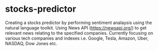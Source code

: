 # stocks-predictor
Creating a stocks predictor by performing sentiment analaysis using the natural language toolkit.
Using News API (https://newsapi.org/) to get relevant news relating to the specified companies.
Currently focusing on various tech companies and indexes i.e. Google, Tesla, Amazon, Uber, NASDAQ, Dow Jones etc.
